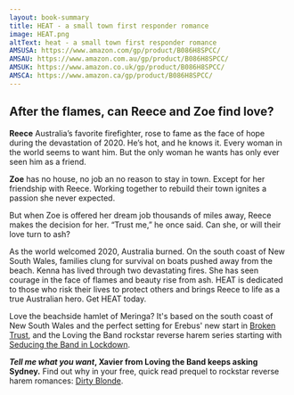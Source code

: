 ```yaml
---
layout: book-summary
title: HEAT - a small town first responder romance
image: HEAT.png
altText: heat - a small town first responder romance
AMSUSA: https://www.amazon.com/gp/product/B086H8SPCC/
AMSAU: https://www.amazon.com.au/gp/product/B086H8SPCC/
AMSUK: https://www.amazon.co.uk/gp/product/B086H8SPCC/
AMSCA: https://www.amazon.ca/gp/product/B086H8SPCC/
---
```

## After the flames, can Reece and Zoe find love?

**Reece**
Australia’s favorite firefighter, rose to fame as the face of hope during the devastation of 2020. 
He’s hot, and he knows it. Every woman in the world seems to want him.
But the only woman he wants has only ever seen him as a friend.

**Zoe** has no house, no job an no reason to stay in town. Except for her friendship with Reece.
Working together to rebuild their town ignites a passion she never expected. 

But when Zoe is offered her dream job thousands of miles away, Reece makes the decision for her. “Trust me,” he once said. 
Can she, or will their love turn to ash?

As the world welcomed 2020, Australia burned.
On the south coast of New South Wales, families clung for survival on boats pushed away from the beach.
Kenna has lived through two devastating fires. She has seen courage in the face of flames and beauty rise from ash. HEAT is dedicated to those who risk their lives to protect others and brings Reece to life as a true Australian hero. Get HEAT today.

Love the beachside hamlet of Meringa? It's based on the south coast of New South Wales and the perfect setting for Erebus' new start in [Broken Trust](https://www.amazon.com/gp/product/B07FCXFKGH/ "Broken Trust"), and the Loving the Band rockstar reverse harem series starting with [Seducing the Band in Lockdown](https://www.amazon.com/gp/product/B087YTB5J7/ "Seducing the Band in Lockdown"). 

**_Tell me what you want_, Xavier from Loving the Band keeps asking Sydney.** Find out why in your free, quick read prequel to rockstar reverse harem romances: [Dirty Blonde](https://dl.bookfunnel.com/87mn2uvtd1/ "Dirty Blonde").
